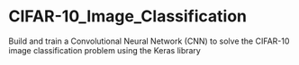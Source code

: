 # CIFAR-10_Image_Classification
Build and train a Convolutional Neural Network (CNN) to solve the CIFAR-10 image classification problem using the Keras library
